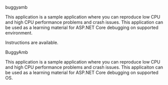 buggyamb

This application is a sample application where you can reproduce low CPU and high CPU performance problems and crash issues. This application can be used as a learning material for ASP.NET Core debugging on supported environment.

Instructions are available.

BuggyAmb

This application is a sample application where you can reproduce low CPU and high CPU performance problems and crash issues. This applicaiton can be used as a learning material for ASP.NET Core debugging on supported OS.


